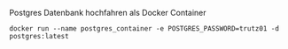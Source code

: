 Postgres Datenbank hochfahren als Docker Container
```
docker run --name postgres_container -e POSTGRES_PASSWORD=trutz01 -d postgres:latest
```